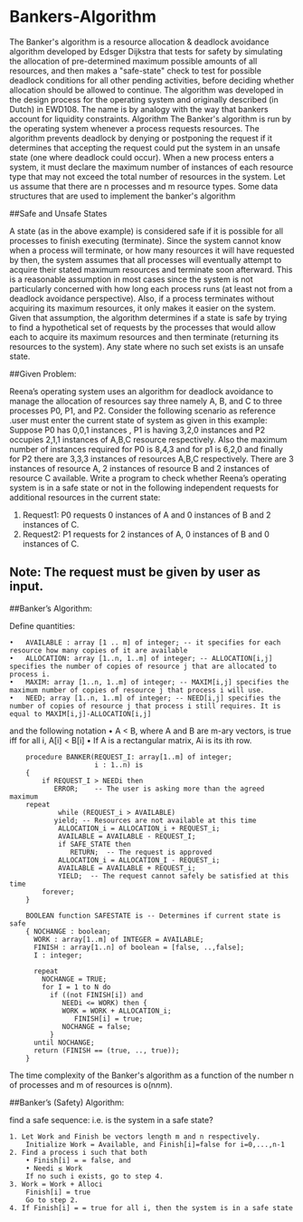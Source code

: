 # Bankers-Algorithm

The Banker's algorithm is a resource allocation & deadlock avoidance algorithm developed by Edsger Dijkstra that tests for safety by simulating the allocation of pre-determined maximum possible amounts of all resources, and then makes a "safe-state" check to test for possible deadlock conditions for all other pending activities, before deciding whether allocation should be allowed to continue. The algorithm was developed in the design process for the operating system and originally described (in Dutch) in EWD108. The name is by analogy with the way that bankers account for liquidity constraints. 
Algorithm The Banker's algorithm is run by the operating system whenever a process requests resources. The algorithm prevents deadlock by denying or postponing the request if it determines that accepting the request could put the system in an unsafe state (one where deadlock could occur). When a new process enters a system, it must declare the maximum number of instances of each resource type that may not exceed the total number of resources in the system.
Let us assume that there are n processes and m resource types. Some data structures that are used to implement the banker's algorithm 

##Safe and Unsafe States

 A state (as in the above example) is considered safe if it is possible for all processes to finish executing (terminate). Since the system cannot know when a process will terminate, or how many resources it will have requested by then, the system assumes that all processes will eventually attempt to acquire their stated maximum resources and terminate soon afterward. This is a reasonable assumption in most cases since the system is not particularly concerned with how long each process runs (at least not from a deadlock avoidance perspective). Also, if a process terminates without acquiring its maximum resources, it only makes it easier on the system. Given that assumption, the algorithm determines if a state is safe by trying to find a hypothetical set of requests by the processes that would allow each to acquire its maximum resources and then terminate (returning its resources to the system). Any state where no such set exists is an unsafe state.


##Given Problem:

Reena’s operating system uses an algorithm for deadlock avoidance to manage the allocation
of resources say three namely A, B, and C to three processes P0, P1, and P2. Consider the
following scenario as reference .user must enter the current state of system as given in this
example: Suppose P0 has 0,0,1 instances , P1 is having 3,2,0 instances and P2 occupies 2,1,1
instances of A,B,C resource respectively. Also the maximum number of instances required for P0
is 8,4,3 and for p1 is 6,2,0 and finally for P2 there are 3,3,3 instances of resources A,B,C
respectively. There are 3 instances of resource A, 2 instances of resource B and 2 instances of
resource C available.
Write a program to check whether Reena’s operating system is in a safe state or not in the
following independent requests for additional resources in the current state:
1. Request1: P0 requests 0 instances of A and 0 instances of B and 2 instances of C.
2. Request2: P1 requests for 2 instances of A, 0 instances of B and 0 instances of C.



## Note: The request must be given by user as input.

##Banker’s Algorithm:

Define quantities:
```
•	AVAILABLE : array [1 .. m] of integer; -- it specifies for each resource how many copies of it are available
•	ALLOCATION: array [1..n, 1..m] of integer; -- ALLOCATION[i,j] specifies the number of copies of resource j that are allocated to process i.
•	MAXIM: array [1..n, 1..m] of integer; -- MAXIM[i,j] specifies the maximum number of copies of resource j that process i will use.
•	NEED; array [1..n, 1..m] of integer; -- NEED[i,j] specifies the number of copies of resource j that process i still requires. It is equal to MAXIM[i,j]-ALLOCATION[i,j]

```
and the following notation
•	A < B, where A and B are m-ary vectors, is true iff for all i, A[i] < B[i]
•	If A is a rectangular matrix, Ai is its ith row.

```
    procedure BANKER(REQUEST_I: array[1..m] of integer;
                     i : 1..n) is
    {
        if REQUEST_I > NEEDi then
           ERROR;    -- The user is asking more than the agreed maximum
	repeat
            while (REQUEST_i > AVAILABLE)
	       yield; -- Resources are not available at this time
            ALLOCATION_i = ALLOCATION_i + REQUEST_i;
            AVAILABLE = AVAILABLE - REQUEST_I;
            if SAFE_STATE then
               RETURN;  -- The request is approved
            ALLOCATION_i = ALLOCATION_I - REQUEST_i;
            AVAILABLE = AVAILABLE + REQUEST_i;
            YIELD;  -- The request cannot safely be satisfied at this time
        forever;
    }

    BOOLEAN function SAFESTATE is -- Determines if current state is safe
    { NOCHANGE : boolean; 
      WORK : array[1..m] of INTEGER = AVAILABLE;
      FINISH : array[1..n] of boolean = [false, ..,false];
      I : integer;

      repeat
        NOCHANGE = TRUE;
        for I = 1 to N do
          if ((not FINISH[i]) and
             NEEDi <= WORK) then {
             WORK = WORK + ALLOCATION_i;
    	        FINISH[i] = true;
             NOCHANGE = false;
          }
      until NOCHANGE;
      return (FINISH == (true, .., true));
    }
```

The time complexity of the Banker's algorithm as a function of the number n of processes and m of resources is o(n*n*m).

##Banker’s (Safety) Algorithm:

 find a safe sequence:
i.e. is the system in a safe state?
```
1. Let Work and Finish be vectors length m and n respectively.
	Initialize Work = Available, and Finish[i]=false for i=0,...,n-1
2. Find a process i such that both
	• Finish[i] = = false, and
	• Needi ≤ Work
	If no such i exists, go to step 4.
3. Work = Work + Alloci
	Finish[i] = true
	Go to step 2.
4. If Finish[i] = = true for all i, then the system is in a safe state

```